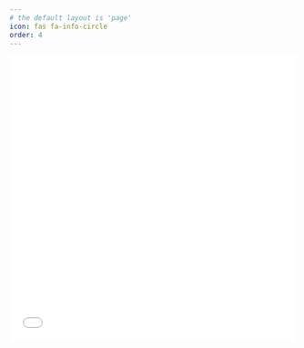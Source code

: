 ```yaml
---
# the default layout is 'page'
icon: fas fa-info-circle
order: 4
---
```





<iframe src="/assets/ascii/ascii.html" width="100%" height="500px" frameborder="0"></iframe>
